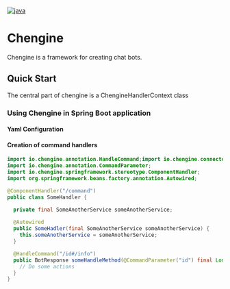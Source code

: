 [![java][0]][1]

[0]: https://img.shields.io/badge/java-11-blue.svg?style=flat-square
[1]: https://openjdk.java.net/projects/jdk/11/

# Chengine

Chengine is a framework for creating chat bots.

## Quick Start

The central part of chengine is a ChengineHandlerContext class

### Using Chengine in Spring Boot application

#### Yaml Configuration

#### Creation of command handlers

```java
import io.chengine.annotation.HandleCommand;import io.chengine.connector.BotRequest;
import io.chengine.annotation.CommandParameter;
import io.chengine.springframework.stereotype.ComponentHandler;
import org.springframework.beans.factory.annotation.Autowired;

@ComponentHandler("/command")
public class SomeHandler {

  private final SomeAnotherService someAnotherService;
  
  @Autowired
  public SomeHadler(final SomeAnotherService someAnotherService) {
    this.someAnotherService = someAnotherService;
  }

  @HandleCommand("/id#/info")
  public BotResponse someHandleMethod(@CommandParameter("id") final Long id, final BotRequest botRequest) {
    // Do some actions
  }
}
```
